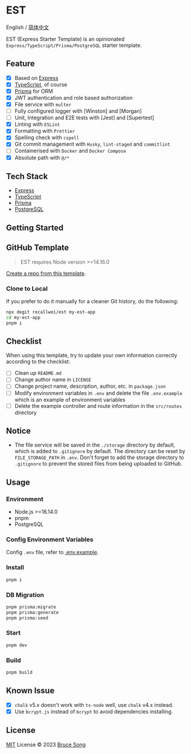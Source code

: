# EST

English / [简体中文](./README.zh-CN.md)

EST (Express Starter Template) is an opinionated `Express/TypeScript/Prisma/PostgreSQL` starter template.

## Feature

- [x] Based on [Express](https://expressjs.com/)
- [x] [TypeScript](https://www.typescriptlang.org/), of course
- [x] [Prisma](https://www.prisma.io/) for ORM
- [x] JWT authentication and role based authorization
- [x] File service with `multer`
- [ ] Fully configured logger with [Winston] and [Morgan]
- [ ] Unit, Integration and E2E tests with [Jest] and [Supertest]
- [x] Linting with `ESLint`
- [x] Formatting with `Prettier`
- [x] Spelling check with `cspell`
- [x] Git commit management with `Husky`, `lint-staged` and `commitlint`
- [ ] Containerised with `Docker` and `Docker Compose`
- [x] Absolute path with `@/*`

## Tech Stack

- [Express](https://expressjs.com/)
- [TypeScript](https://www.typescriptlang.org/)
- [Prisma](https://www.prisma.io/)
- [PostgreSQL](https://www.postgresql.org/)

## Getting Started

## GitHub Template

> EST requires Node version >=14.16.0

[Create a repo from this template](https://github.com/recallwei/est/generate).

### Clone to Local

If you prefer to do it manually for a cleaner Git history, do the following:

```bash
npx degit recallwei/est my-est-app
cd my-est-app
pnpm i
```

## Checklist

When using this template, try to update your own information correctly according to the checklist:

- [ ] Clean up `README.md`
- [ ] Change author name in `LICENSE`
- [ ] Change project name, description, author, etc. in `package.json`
- [ ] Modify environment variables in `.env` and delete the file `.env.example` which is an example of environment variables
- [ ] Delete the example controller and route information in the `src/routes` directory

## Notice

- The file service will be saved in the `./storage` directory by default, which is added to `.gitignore` by default.
  The directory can be reset by `FILE_STORAGE_PATH` in `.env`.
  Don't forget to add the storage directory to `.gitignore` to prevent the stored files from being uploaded to GitHub.

## Usage

### Environment

- Node.js >=16.14.0
- pnpm
- PostgreSQL

### Config Environment Variables

Config `.env` file, refer to [.env.example](./.env.example).

### Install

```bash
pnpm i
```

### DB Migration

```bash
pnpm prisma:migrate
pnpm prisma:generate
pnpm prisma:seed
```

### Start

```bash
pnpm dev
```

### Build

```bash
pnpm build
```

## Known Issue

- [x] `chalk` v5.x doesn't work with `ts-node` well, use `chalk` v4.x instead.
- [x] Use `bcrypt.js` instead of `bcrypt` to avoid dependencies installing.

## License

[MIT](/LICENSE) License &copy; 2023 [Bruce Song](https://github.com/recallwei)
